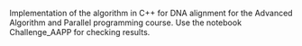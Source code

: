 Implementation of the algorithm in C++ for DNA alignment for the Advanced Algorithm and Parallel programming course. 
Use the notebook Challenge_AAPP for checking results.

